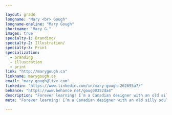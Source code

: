 ```yaml
---

layout: grads
longname: "Mary <br> Gough"
longname-oneline: "Mary Gough"
shortname: "Mary G."
images: true
specialty-1: Branding/
specialty-2: Illustration/
specialty-3: Print
specialization:
  - branding
  - illustration
  - print
link: "http://marygough.ca"
linkname: marygough.ca
email: "mary.gough@live.com"
linkedin: "https://www.linkedin.com/in/mary-gough-262695a7/"
behance: "https://www.behance.net/goug00352da4"
description: "Forever learning! I’m a Canadian designer with an old silly soul. You can catch me on the hill, howling with my dog and a beer in hand."
meta: "Forever learning! I’m a Canadian designer with an old silly soul. You can catch me on the hill, howling with my dog and a beer in hand."

---
```

